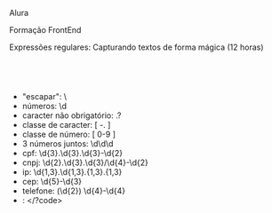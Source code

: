 Alura

Formação FrontEnd</br>

Expressões regulares: Capturando textos de forma mágica (12 horas)
## <br />
* "escapar": \
* números: \d <!-- d -->
* caracter não obrigatório: \.? <!-- ? -->
* classe de caracter: [ -. ] <!-- [] -->
* classe de número: [ 0-9 ]
* 3 números juntos: \d\d\d
* cpf: \d{3}\.\d{3}\.\d{3}\-\d{2} <!-- quantifiers -->
* cnpj: \d{2}\.\d{3}\.\d{3}/\d{4}\-\d{2} 
* ip: \d{1,3}\.\d{1,3}\.\{1,3}\.\{1,3}
* cep: \d{5}\-\d{3}
* telefone: \(\d{2}\) \d{4}-\d{4}
* <code></code>: </?code>